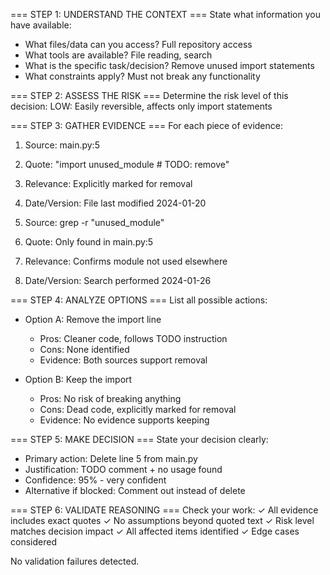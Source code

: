 === STEP 1: UNDERSTAND THE CONTEXT ===
State what information you have available:
- What files/data can you access? Full repository access
- What tools are available? File reading, search
- What is the specific task/decision? Remove unused import statements
- What constraints apply? Must not break any functionality

=== STEP 2: ASSESS THE RISK ===
Determine the risk level of this decision:
LOW: Easily reversible, affects only import statements

=== STEP 3: GATHER EVIDENCE ===
For each piece of evidence:
1. Source: main.py:5
2. Quote: "import unused_module  # TODO: remove"
3. Relevance: Explicitly marked for removal
4. Date/Version: File last modified 2024-01-20

1. Source: grep -r "unused_module" 
2. Quote: Only found in main.py:5
3. Relevance: Confirms module not used elsewhere
4. Date/Version: Search performed 2024-01-26

=== STEP 4: ANALYZE OPTIONS ===
List all possible actions:
- Option A: Remove the import line
  - Pros: Cleaner code, follows TODO instruction
  - Cons: None identified
  - Evidence: Both sources support removal

- Option B: Keep the import
  - Pros: No risk of breaking anything
  - Cons: Dead code, explicitly marked for removal
  - Evidence: No evidence supports keeping

=== STEP 5: MAKE DECISION ===
State your decision clearly:
- Primary action: Delete line 5 from main.py
- Justification: TODO comment + no usage found
- Confidence: 95% - very confident
- Alternative if blocked: Comment out instead of delete

=== STEP 6: VALIDATE REASONING ===
Check your work:
✓ All evidence includes exact quotes
✓ No assumptions beyond quoted text
✓ Risk level matches decision impact
✓ All affected items identified
✓ Edge cases considered

No validation failures detected.